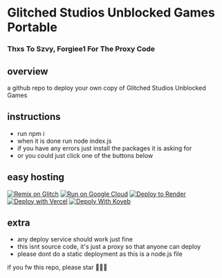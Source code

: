 # Glitched Studios Unblocked Games Portable
### Thxs To Szvy, Forgiee1 For The Proxy Code

## overview

a github repo to deploy your own copy of Glitched Studios Unblocked Games
## instructions

- run npm i
- when it is done run node index.js
- if you have any errors just install the packages it is asking for
- or you could just click one of the buttons below

## easy hosting

[![Remix on Glitch](https://binbashbanana.github.io/deploy-buttons/buttons/remade/glitch.svg)](https://glitch.com/edit/#!/import/github/GlitchedDaKittyCatSchoolaccount/Glitched-Studios-Unblocked-Games-Portable)
[![Run on Google Cloud](https://binbashbanana.github.io/deploy-buttons/buttons/remade/googlecloud.svg)](https://deploy.cloud.run/?git_repo=https://github.com/GlitchedDaKittyCatSchoolaccount/Glitched-Studios-Unblocked-Games-Portable)
[![Deploy to Render](https://binbashbanana.github.io/deploy-buttons/buttons/remade/render.svg)](https://render.com/deploy?repo=https://github.com/GlitchedDaKittyCatSchoolaccount/Glitched-Studios-Unblocked-Games-Portable)
[![Deploy with Vercel](https://vercel.com/button)](https://vercel.com/new/clone?repository-url=https://github.com/GlitchedDaKittyCatSchoolaccount/Glitched-Studios-Unblocked-Games-Portable)
[![Depoly With Koyeb](https://binbashbanana.github.io/deploy-buttons/buttons/remade/koyeb.svg)](https://app.koyeb.com/deploy?type=git&repository=github.com/GlitchedDaKittyCatSchoolaccount/Glitched-Studios-Unblocked-Games-Portable)
## extra

- any deploy service should work just fine
- this isnt source code, it's just a proxy so that anyone can deploy
- please dont do a static deployment as this is a node.js file
  <br>

if you fw this repo, please star 🙏🙏🙏
